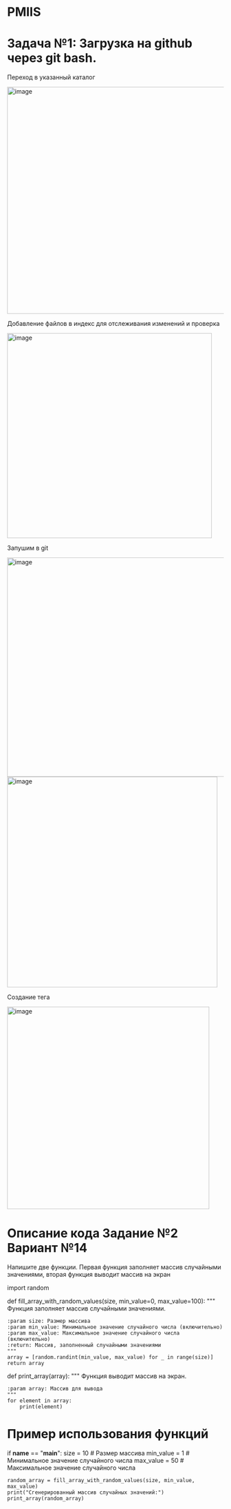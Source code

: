 # PMIIS
# Задача №1: Загрузка на github через git bash.

Переход в указанный каталог

<img width="527" alt="image" src="https://github.com/user-attachments/assets/1c807618-060a-4e8a-bf13-8efd7b14dd2e">

Добавление файлов в индекс для отслеживания изменений и проверка

<img width="476" alt="image" src="https://github.com/user-attachments/assets/cd6f2969-2812-4ca3-9adf-22961d763c22">

Запушим в git

<img width="509" alt="image" src="https://github.com/user-attachments/assets/10964a07-b604-430c-b451-9ef7fcb49499">
<img width="489" alt="image" src="https://github.com/user-attachments/assets/b3b69ce3-c2ed-4e12-9798-a0d4ec204184">

Создание тега

<img width="470" alt="image" src="https://github.com/user-attachments/assets/b47623f8-3d95-4a63-b027-74083bb7d093">

# Описание кода Задание №2 Вариант №14
Напишите две функции. Первая функция заполняет массив случайными значениями, вторая функция выводит массив на экран

import random

def fill_array_with_random_values(size, min_value=0, max_value=100):
    """
    Функция заполняет массив случайными значениями.
    
    :param size: Размер массива
    :param min_value: Минимальное значение случайного числа (включительно)
    :param max_value: Максимальное значение случайного числа (включительно)
    :return: Массив, заполненный случайными значениями
    """
    array = [random.randint(min_value, max_value) for _ in range(size)]
    return array

def print_array(array):
    """
    Функция выводит массив на экран.
    
    :param array: Массив для вывода
    """
    for element in array:
        print(element)

# Пример использования функций

if __name__ == "__main__":
    size = 10  # Размер массива
    min_value = 1  # Минимальное значение случайного числа
    max_value = 50  # Максимальное значение случайного числа
    
    random_array = fill_array_with_random_values(size, min_value, max_value)
    print("Сгенерированный массив случайных значений:")
    print_array(random_array)
